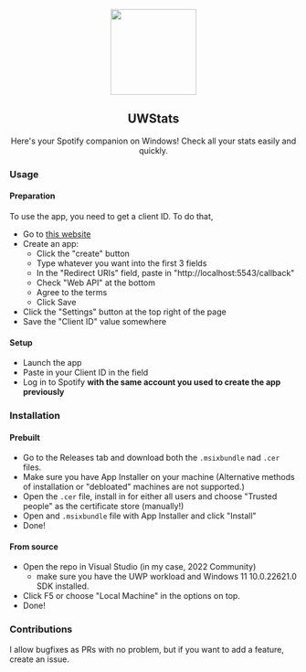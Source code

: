 <p align=center><img width=150 src="https://github.com/shef3r/StatifyUWP/blob/master/Assets/Square44x44Logo.targetsize-256.png?raw=true"></p>
<h2 align=center>UWStats</h2>
<p align=center>Here's your Spotify companion on Windows! Check all your stats easily and quickly.</p>

### Usage
#### Preparation
To use the app, you need to get a client ID. To do that,
- Go to [this website](https://developer.spotify.com/dashboard)
- Create an app:
    - Click the "create" button
    - Type whatever you want into the first 3 fields
    - In the "Redirect URIs" field, paste in "http://localhost:5543/callback"
    - Check "Web API" at the bottom
    - Agree to the terms
    - Click Save
- Click the "Settings" button at the top right of the page
- Save the "Client ID" value somewhere
#### Setup
- Launch the app
- Paste in your Client ID in the field
- Log in to Spotify **with the same account you used to create the app previously**


### Installation
#### Prebuilt
- Go to the Releases tab and download both the `.msixbundle` nad `.cer` files.
- Make sure you have App Installer on your machine (Alternative methods of installation or "debloated" machines are not supported.)
- Open the `.cer` file, install in for either all users and choose "Trusted people" as the certificate store (manually!)
- Open and `.msixbundle` file with App Installer and click "Install"
- Done!
#### From source
- Open the repo in Visual Studio (in my case, 2022 Community)
    - make sure you have the UWP workload and Windows 11 10.0.22621.0 SDK installed.
- Click F5 or choose "Local Machine" in the options on top.
- Done!

### Contributions
I allow bugfixes as PRs with no problem, but if you want to add a feature, create an issue.
